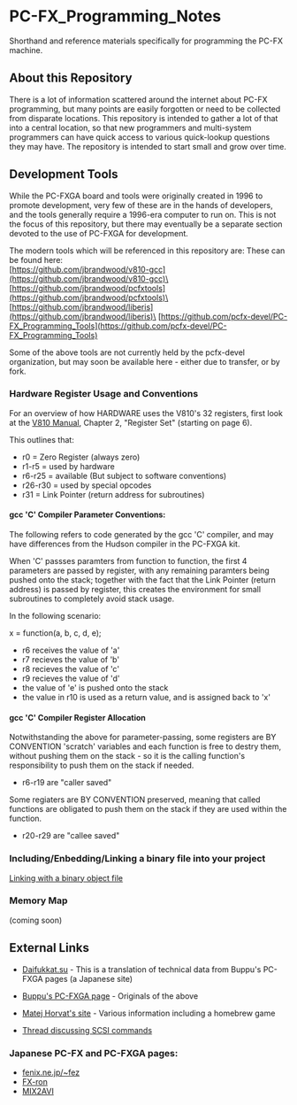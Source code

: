 # PC-FX_Programming_Notes

Shorthand and reference materials specifically for programming the PC-FX machine.


## About this Repository

There is a lot of information scattered around the internet about PC-FX programming, but
many points are easily forgotten or need to be collected from disparate locations.  This
repository is intended to gather a lot of that into a central location, so that new
programmers and multi-system programmers can have quick access to various quick-lookup
questions they may have.  The repository is intended to start small and grow over time.


## Development Tools

While the PC-FXGA board and tools were originally created in 1996 to promote development,
very few of these are in the hands of developers, and the tools generally require a 1996-era
computer to run on.  This is not the focus of this repository, but there may eventually be a
separate section devoted to the use of PC-FXGA for development.

The modern tools which will be referenced in this repository are:
These can be found here:\
[https://github.com/jbrandwood/v810-gcc](https://github.com/jbrandwood/v810-gcc)\
[https://github.com/jbrandwood/pcfxtools](https://github.com/jbrandwood/pcfxtools)\
[https://github.com/jbrandwood/liberis](https://github.com/jbrandwood/liberis)\
[https://github.com/pcfx-devel/PC-FX_Programming_Tools](https://github.com/pcfx-devel/PC-FX_Programming_Tools)

Some of the above tools are not currently held by the pcfx-devel organization, but
may soon be available here - either due to transfer, or by fork.


### Hardware Register Usage and Conventions

For an overview of how HARDWARE uses the V810's 32 registers, first look at the 
[V810 Manual](Manuals/V810_Users_Manual.pdf), Chapter 2, "Register Set" (starting on page 6).

This outlines that:

 - r0 = Zero Register (always zero)
 - r1-r5 = used by hardware
 - r6-r25 = available (But subject to software conventions)
 - r26-r30 = used by special opcodes
 - r31 = Link Pointer (return address for subroutines)

#### gcc 'C' Compiler Parameter Conventions:

The following refers to code generated by the gcc 'C' compiler, and may have differences from
the Hudson compiler in the PC-FXGA kit.

When 'C' passses paramters from function to function, the first 4 parameters are passed by
register, with any remaining paramters being pushed onto the stack; together with the fact
that the Link Pointer (return address) is passed by register, this creates the environment
for small subroutines to completely avoid stack usage.

In the following scenario:

x = function(a, b, c, d, e);

 - r6 receives the value of 'a'
 - r7 recieves the value of 'b'
 - r8 recieves the value of 'c'
 - r9 recieves the value of 'd'
 - the value of 'e' is pushed onto the stack
 - the value in r10 is used as a return value, and is assigned back to 'x'

#### gcc 'C' Compiler Register Allocation

Notwithstanding the above for parameter-passing, some registers are BY CONVENTION 'scratch'
variables and each function is free to destry them, without pushing them on the stack - so
it is the calling function's responsibility to push them on the stack if needed.
 - r6-r19 are "caller saved"

Some regiaters are BY CONVENTION preserved, meaning that called functions are obligated to
push them on the stack if they are used within the function.
 - r20-r29 are "callee saved"


### Including/Enbedding/Linking a binary file into your project

[Linking with a binary object file](https://pcengine.proboards.com/post/16767)


### Memory Map

(coming soon)


## External Links

- [Daifukkat.su](http://daifukkat.su/pcfx/) - This is a translation of technical data from Buppu's PC-FXGA pages (a Japanese site)
- [Buppu's PC-FXGA page](https://hp.vector.co.jp/authors/VA007898/pcfxga/) - Originals of the above
- [Matej Horvat's site](https://matejhorvat.si/en/pcfx/index.htm) - Various information including a homebrew game

- [Thread discussing SCSI commands](https://pcengine.proboards.com/thread/1228/pce-pc-scsi-rom-commands)


### Japanese PC-FX and PC-FXGA pages:

- [fenix.ne.jp/~fez](http://www.fenix.ne.jp/~fez/soft/fxga/)
- [FX-ron](https://www2s.biglobe.ne.jp/tetuya/FXHP/fxron.html)
- [MIX2AVI](https://web.archive.org/web/20210128020037/http://hwbb.gyao.ne.jp/soltin/mix2avi.html)

